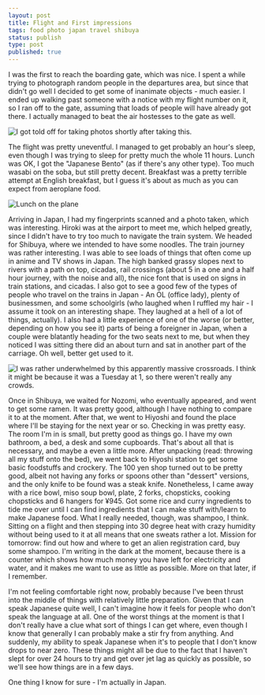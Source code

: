 ```yaml
---
layout: post
title: Flight and First impressions
tags: food photo japan travel shibuya
status: publish
type: post
published: true
---
```

I was the first to reach the boarding gate, which was nice. I spent a while trying to photograph random people in the departures area, but since that didn't go well I decided to get some of inanimate objects - much easier. I ended up walking past someone with a notice with my flight number on it, so I ran off to the gate, assuming that loads of people will have already got there. I actually managed to beat the air hostesses to the gate as well.

![I got told off for taking photos shortly after taking this.](http://okkeio.files.wordpress.com/2011/09/img_9463.jpg)

The flight was pretty uneventful. I managed to get probably an hour's sleep, even though I was trying to sleep for pretty much the whole 11 hours. Lunch was OK, I got the "Japanese Bento" (as if there's any other type). Too much wasabi on the soba, but still pretty decent. Breakfast was a pretty terrible attempt at English breakfast, but I guess it's about as much as you can expect from aeroplane food.

![Lunch on the plane](http://okkeio.files.wordpress.com/2011/09/img_9473.jpg)

Arriving in Japan, I had my fingerprints scanned and a photo taken, which was interesting. Hiroki was at the airport to meet me, which helped greatly, since I didn't have to try too much to navigate the train system. We headed for Shibuya, where we intended to have some noodles. The train journey was rather interesting. I was able to see loads of things that often come up in anime and TV shows in Japan. The high banked grassy slopes next to rivers with a path on top, cicadas, rail crossings (about 5 in a one and a half hour journey, with the noise and all), the nice font that is used on signs in train stations, and cicadas. I also got to see a good few of the types of people who travel on the trains in Japan - An OL (office lady), plenty of businessmen, and some schoolgirls (who laughed when I ruffled my hair - I assume it took on an interesting shape. They laughed at a hell of a lot of things, actually). I also had a little experience of one of the worse (or better, depending on how you see it) parts of being a foreigner in Japan, when a couple were blatantly heading for the two seats next to me, but when they noticed I was sitting there did an about turn and sat in another part of the carriage. Oh well, better get used to it.

![I was rather underwhelmed by this apparently massive crossroads. I think it might be because it was a Tuesday at 1, so there weren't really any crowds.](http://okkeio.files.wordpress.com/2011/09/img_9489.jpg)

Once in Shibuya, we waited for Nozomi, who eventually appeared, and went to get some ramen. It was pretty good, although I have nothing to compare it to at the moment. After that, we went to Hiyoshi and found the place where I'll be staying for the next year or so. Checking in was pretty easy. The room I'm in is small, but pretty good as things go. I have my own bathroom, a bed, a desk and some cupboards. That's about all that is necessary, and maybe a even a little more. After unpacking (read: throwing all my stuff onto the bed), we went back to Hiyoshi station to get some basic foodstuffs and crockery. The 100 yen shop turned out to be pretty good, albeit not having any forks or spoons other than "dessert" versions, and the only knife to be found was a steak knife. Nonetheless, I came away with a rice bowl, miso soup bowl, plate, 2 forks, chopsticks, cooking chopsticks and 6 hangers for ¥945. Got some rice and curry ingredients to tide me over until I can find ingredients that I can make stuff with/learn to make Japanese food. What I really needed, though, was shampoo, I think. Sitting on a flight and then stepping into 30 degree heat with crazy humidity without being used to it at all means that one sweats rather a lot. Mission for tomorrow: find out how and where to get an alien registration card, buy some shampoo. I'm writing in the dark at the moment, because there is a counter which shows how much money you have left for electricity and water, and it makes me want to use as little as possible. More on that later, if I remember.

I'm not feeling comfortable right now, probably because I've been thrust into the middle of things with relatively little preparation. Given that I can speak Japanese quite well, I can't imagine how it feels for people who don't speak the language at all. One of the worst things at the moment is that I don't really have a clue what sort of things I can get where, even though I know that generally I can probably make a stir fry from anything. And suddenly, my ability to speak Japanese when it's to people that I don't know drops to near zero. These things might all be due to the fact that I haven't slept for over 24 hours to try and get over jet lag as quickly as possible, so we'll see how things are in a few days.

One thing I know for sure - I'm actually in Japan.

